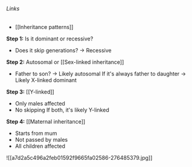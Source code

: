 ###### Links
- [[Inheritance patterns]]

**Step 1:** Is it dominant or recessive?
- Does it skip generations? -> Recessive

**Step 2:** Autosomal or [[Sex-linked inheritance]]
- Father to son? -> Likely autosomal
If it's always father to daughter -> Likely X-linked dominant

**Step 3:** [[Y-linked]]
- Only males affected
- No skipping
If both, it's likely Y-linked

**Step 4:** [[Maternal inheritance]]
- Starts from mum
- Not passed by males
- All children affected


![[a7d2a5c496a2feb01592f9665fa02586-276485379.jpg]]

